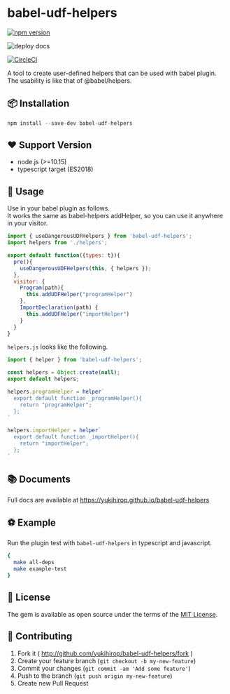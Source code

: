 # babel-udf-helpers

[![npm version](https://badge.fury.io/js/babel-udf-helpers.svg)](https://badge.fury.io/js/babel-udf-helpers)

![deploy docs](https://github.com/yukihirop/babel-udf-helpers/workflows/deploy%20docs/badge.svg)

[![CircleCI](https://circleci.com/gh/yukihirop/babel-udf-helpers.svg?style=svg)](https://circleci.com/gh/yukihirop/babel-udf-helpers)


A tool to create user-defined helpers that can be used with babel plugin.  
The usability is like that of @babel/helpers.  

## 📦 Installation

```js
npm install --save-dev babel-udf-helpers
```

## ❤️ Support Version

- node.js (>=10.15)
- typescript target (ES2018)

## 📖 Usage

Use in your babel plugin as follows.  
It works the same as babel-helpers addHelper, so you can use it anywhere in your visitor.  

```js
import { useDangerousUDFHelpers } from 'babel-udf-helpers';
import helpers from './helpers';

export default function({types: t}){
  pre(){
    useDangerousUDFHelpers(this, { helpers });
  },
  visitor: {
    Program(path){
      this.addUDFHelper("programHelper")
    },
    ImportDeclaration(path) {
      this.addUDFHelper("importHelper")
    }
  }
}
```

`helpers.js` looks like the following.

```js
import { helper } from 'babel-udf-helpers';

const helpers = Object.create(null);
export default helpers;

helpers.programHelper = helper`
  export default function _programHelper(){
    return "programHelper";
  };
`

helpers.importHelper = helper`
  export default function _importHelper(){
    return "importHelper";
  };
`
```

## 📚 Documents

Full docs are available at https://yukihirop.github.io/babel-udf-helpers

## ⚽ Example

Run the plugin test with `babel-udf-helpers` in typescript and javascript.

```bash
{
  make all-deps
  make example-test
}
```

## 📝 License

The gem is available as open source under the terms of the [MIT License](https://opensource.org/licenses/MIT).

## 🤝 Contributing

1. Fork it ( http://github.com/yukihirop/babel-udf-helpers/fork )
2. Create your feature branch (`git checkout -b my-new-feature`)
3. Commit your changes (`git commit -am 'Add some feature'`)
4. Push to the branch (`git push origin my-new-feature`)
5. Create new Pull Request
